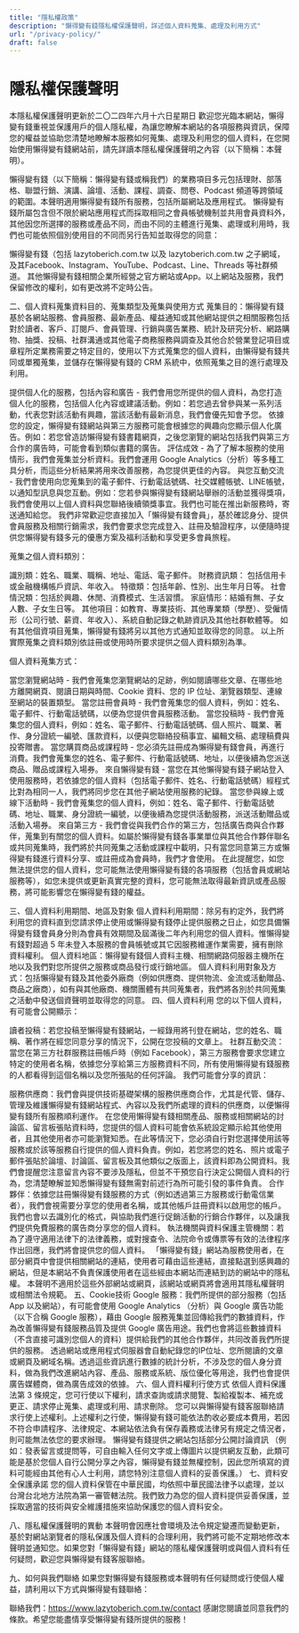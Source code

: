 ```yaml
---
title: "隱私權政策"
description: "懶得變有錢隱私權保護聲明，詳述個人資料蒐集、處理及利用方式"
url: "/privacy-policy/"
draft: false
---
```


# 隱私權保護聲明

本隱私權保護聲明更新於二〇二四年六月十六日星期日
歡迎您光臨本網站，懶得變有錢重視並保護用戶的個人隱私權，為讓您瞭解本網站的各項服務與資訊，保障您的權益並協助您清楚地瞭解本服務如何蒐集、處理及利用您的個人資料，在您開始使用懶得變有錢網站前，請先詳讀本隱私權保護聲明之內容（以下簡稱：本聲明）。

懶得變有錢（以下簡稱：懶得變有錢或稱我們）的業務項目多元包括理財、部落格、聯盟行銷、演講、論壇、活動、課程、調查、問卷、Podcast 頻道等跨領域的範圍。本聲明適用懶得變有錢所有服務，包括所屬網站及應用程式。
懶得變有錢所屬包含但不限於網站應用程式而採取相同之會員帳號機制並共用會員資料外，其他因您所選擇的服務或產品不同，而由不同的主體進行蒐集、處理或利用時，我們也可能依照個別使用目的不同而另行告知並取得您的同意：

懶得變有錢（包括 lazytoberich.com.tw 以及 lazytoberich.com.tw 之子網域，及其Facebook、Instagram、YouTube、Podcast、Line、Threads 等社群頻道。 其他懶得變有錢相關企業所經營之官方網站或App。以上網站及服務，我們保留修改的權利，如有更改將不定時公告。

二、個人資料蒐集資料目的、蒐集類型及蒐集與使用方式
蒐集目的：懶得變有錢基於各網站服務、會員服務、最新產品、權益通知或其他網站提供之相關服務包括對於讀者、客戶、訂閱戶、會員管理、行銷與廣告業務、統計及研究分析、網路購物、抽獎、投稿、社群溝通或其他電子商務服務與調查及其他合於營業登記項目或章程所定業務需要之特定目的，使用以下方式蒐集您的個人資料，由懶得變有錢共同或單獨蒐集，並儲存在懶得變有錢的 CRM 系統中，依照蒐集之目的進行處理及利用。

提供個人化的服務，包括內容和廣告 - 我們會用您所提供的個人資料，為您打造個人化的服務，包括個人化內容或建議活動。例如：若您過去曾參與某一系列活動，代表您對該活動有興趣，當該活動有最新消息，我們會優先知會予您。
依據您的設定，懶得變有錢網站與第三方服務可能會根據您的興趣向您顯示個人化廣告。例如：若您曾造訪懶得變有錢書籍網頁，之後您瀏覽的網站包括我們與第三方合作的廣告時，可能會看到類似書籍的廣告。
評估成效 - 為了了解本服務的使用情形，我們會蒐集並分析資料。我們會運用 Google Analytics（分析）等多種工具分析，而這些分析結果將用來改善服務，為您提供更佳的內容。
與您互動交流 - 我們會使用向您蒐集到的電子郵件、行動電話號碼、社交媒體帳號、LINE帳號，以通知型訊息與您互動。例如：您若參與懶得變有錢網站舉辦的活動並獲得獎項，我們會使用以上個人資料與您聯絡後續領獎事宜。我們也可能在推出新服務時，寄送通知給您。
我們非常歡迎您直接加入「懶得變有錢會員」，基於確認身分、提供會員服務及相關行銷需求，我們會要求您完成登入、註冊及驗證程序，以便隨時提供您懶得變有錢多元的優惠方案及福利活動和享受更多會員旅程。

蒐集之個人資料類別：

識別類：姓名、職業、職稱、地址、電話、電子郵件。
財務資訊類： 包括信用卡或金融機構帳戶資訊、年收入。
特徵類：包括年齡、性別、出生年月日等。
社會情況類：包括於興趣、休閒、消費模式、生活習慣。
家庭情形：結婚有無、子女人數、子女生日等。
其他項目：如教育、專業技術、其他專業類（學歷）、受僱情形（公司行號、薪資、年收入）、系統自動記錄之軌跡資訊及其他社群軟體等。
如有其他個資項目蒐集，懶得變有錢將另以其他方式通知並取得您的同意。
以上所實際蒐集之資料類別依註冊或使用時所要求提供之個人資料類別為準。

個人資料蒐集方式：

當您瀏覽網站時 - 我們會蒐集您瀏覽網站的足跡，例如閱讀哪些文章、在哪些地方離開網頁、閱讀日期與時間、Cookie 資料、您的 IP 位址、瀏覽器類型、連線至網站的裝置類型。
當您註冊會員時 - 我們會蒐集您的個人資料，例如：姓名、電子郵件、行動電話號碼，以便為您提供會員服務活動。
當您投稿時 - 我們會蒐集您的個人資料，例如：姓名、電子郵件、行動電話號碼、個人照片、職業、著作、身分證統一編號、匯款資料，以便與您聯絡投稿事宜、編輯文稿、處理稿費與投寄贈書。
當您購買商品或課程時 - 您必須先註冊成為懶得變有錢會員，再進行消費。我們會蒐集您的姓名、電子郵件、行動電話號碼、地址，以便後續為您派送商品、贈品或課程入場券。
來自懶得變有錢 - 當您在其他懶得變有錢子網站登入使用服務時，若依據您的個人資料（包括電子郵件、姓名、行動電話號碼）經程式比對為相同一人，我們將同步您在其他子網站使用服務的紀錄。
當您參與線上或線下活動時 - 我們會蒐集您的個人資料，例如：姓名、電子郵件、行動電話號碼、地址、職業、身分證統一編號，以便後續為您提供活動服務，派送活動贈品或活動入場券。
來自第三方 - 我們會從與我們合作的第三方，包括廣告商與合作夥伴，蒐集到有關您的個人資料。如屬於懶得變有錢各事業單位與其他合作夥伴聯名或共同蒐集時，我們將於共同蒐集之活動或課程中載明，只有當您同意第三方或懶得變有錢進行資料分享、或註冊成為會員時，我們才會使用。
在此提醒您，如您無法提供您的個人資料，您可能無法使用懶得變有錢的各項服務（包括會員或網站服務等），如您未提供或更新真實完整的資料，您可能無法取得最新資訊或產品服務，將可能影響您在懶得變有錢的權益。

三、個人資料利用期間、地區及對象
個人資料利用期間：除另有約定外，我們將利用您的資料直到您請求停止使用或懶得變有錢停止提供服務之日止，如您具備懶得變有錢會員身分則為會員有效期間及屆滿後二年內利用您的個人資料。惟懶得變有錢對超過 5 年未登入本服務的會員帳號或其它因服務維運作業需要，擁有刪除資料權利。
個人資料地區：懶得變有錢個人資料主機、相關網路伺服器主機所在地以及我們對您所提供之服務或商品發行或行銷地區。
個人資料利用對象及方式：包括懶得變有錢及其他委外廠商（例如供應商、提供物流、金流或活動贈品、商品之廠商），如有與其他廠商、機關團體有共同蒐集者，我們將各別於共同蒐集之活動中發送個資聲明並取得您的同意。
四、個人資料利用
您的以下個人資料，有可能會公開顯示：

讀者投稿：若您投稿至懶得變有錢網站，一經錄用將刊登在網站，您的姓名、職稱、著作將在經您同意分享的情況下，公開在您投稿的文章上。
社群互動交流：當您在第三方社群服務註冊帳戶時（例如 Facebook），第三方服務會要求您建立特定的使用者名稱，依據您分享給第三方服務資料不同，所有使用懶得變有錢服務的人都看得到這個名稱以及您所張貼的任何評論。
我們可能會分享的資訊：

服務供應商：我們會與提供技術基礎架構的服務供應商合作，尤其是代管、儲存、管理及維護懶得變有錢網站程式、內容以及我們所處理的資料的供應商，以便懶得變有錢所有服務順利運作。
在您使用懶得變有錢相關產品、服務或相關網站的討論區、留言板張貼資料時，您提供的個人資料可能會依系統設定顯示給其他使用者，且其他使用者亦可能瀏覽知悉。在此等情況下，您必須自行對您選擇使用該等服務或於該等服務自行提供的個人資料負責。例如，若您將您的姓名、照片或電子郵件張貼於論壇、討論區、留言板及其他類似之版面上，該資料即為公開資料。我們會提醒您注意留言內容不要涉及隱私，但並不干預您自行決定公開個人資料的行為，您清楚瞭解並知悉懶得變有錢無需對前述行為所可能引發的事件負責。
合作夥伴：依據您註冊懶得變有錢服務的方式（例如透過第三方服務或行動電信業者），我們會視需要分享您的使用者名稱，或其他帳戶註冊資料以啟用您的帳戶。我們也會以去識別化的格式，與協助我們進行促銷活動的行銷合作夥伴，以及讓我們提供免費服務的廣告商分享您的個人資料。
執法機關與資料保護主管機關：若為了遵守適用法律下的法律義務，或對搜查令、法院命令或傳票等有效的法律程序作出回應，我們將會提供您的個人資料。
「懶得變有錢」網站為服務使用者，在部分網頁中會提供相關網站的連結，使用者可藉由這些連結，直接點選到感興趣的網站，但是本網站不負責保護使用者在這些經由本網站而連結到訪的網站中的隱私權。
本聲明不適用於這些外部網站或網頁，該網站或網頁將會適用其隱私權聲明或相關法令規範。
五、Cookie技術
Google 服務：我們所提供的部分服務（包括 App 以及網站），有可能會使用 Google Analytics （分析）與 Google 廣告功能（以下合稱 Google 服務），藉由 Google 服務蒐集並回傳給我們的數據資料，作為改善懶得變有錢服務品質及提供 Google 廣告用途。我們也會將這些數據資料（不含直接可識別您個人的資料）提供給我們的其他合作夥伴，共同改善我們所提供的服務。
透過網站或應用程式伺服器會自動紀錄您的IP位址、您所閱讀的文章或網頁及網域名稱。透過這些資訊進行數據的統計分析，不涉及您的個人身分資料，做為我們改進網站內容、產品、服務或系統、版位優化等用途，我們也會提供廣告媒體商，做為廣告成效的依據。
六、個人資料權利行使方式
依個人資料保護法第 3 條規定，您可行使以下權利，請求查詢或請求閱覽、製給複製本、補充或更正、請求停止蒐集、處理或利用、請求刪除。
您可以與懶得變有錢客服聯絡請求行使上述權利。上述權利之行使，懶得變有錢可能依法酌收必要成本費用，若因不符合申請程序、法律規定、本網站依法負有保存義務或法律另有規定之情況者，則可能無法依您的要求辦理。
懶得變有錢提供之網站包括部分公開討論資訊 （例如：發表留言或提問等，可自由輸入任何文字或上傳圖片以提供網友互動，此類可能是基於您個人自行公開分享之內容，懶得變有錢並無權控制，因此您所填寫的資料可能經由其他有心人士利用，請您特別注意個人資料的妥善保護。）
七、資料安全保護承諾
您的個人資料保管在中華民國，均依照中華民國法律予以處理，並以台灣台北地方法院為第一審管轄法院。我們致力為您的個人資料提供妥善保護，並採取適當的技術與安全維護措施來協助保護您的個人資料安全。

八、隱私權保護聲明的異動
本聲明會因應社會環境及法令規定變遷而變動更新，基於對網站瀏覽者的隱私保護及個人資料的合理利用，我們將可能不定期地修改本聲明並通知您。如果您對「懶得變有錢」網站的隱私權保護聲明或與個人資料有任何疑問，歡迎您與懶得變有錢客服聯絡。

九、如何與我們聯絡
如果您對懶得變有錢服務或本聲明有任何疑問或行使個人權益，請利用以下方式與懶得變有錢聯絡：

聯絡我們：https://www.lazytoberich.com.tw/contact
感謝您閱讀並同意我們的條款。希望您能盡情享受懶得變有錢所提供的服務！
